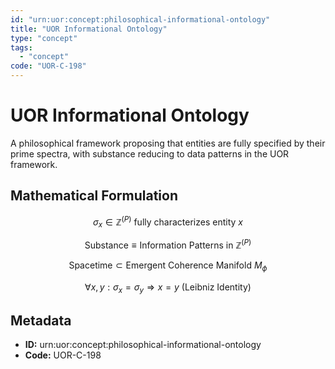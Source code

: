 ```yaml
---
id: "urn:uor:concept:philosophical-informational-ontology"
title: "UOR Informational Ontology"
type: "concept"
tags:
  - "concept"
code: "UOR-C-198"
---
```


# UOR Informational Ontology

A philosophical framework proposing that entities are fully specified by their prime spectra, with substance reducing to data patterns in the UOR framework.

## Mathematical Formulation

$$
\sigma_x \in \mathbb{Z}^{(P)} \text{ fully characterizes entity } x
$$

$$
\text{Substance} \equiv \text{Information Patterns in } \mathbb{Z}^{(P)}
$$

$$
\text{Spacetime} \subset \text{Emergent Coherence Manifold } M_\phi
$$

$$
\forall x, y: \sigma_x = \sigma_y \Rightarrow x = y \text{ (Leibniz Identity)}
$$

## Metadata

- **ID:** urn:uor:concept:philosophical-informational-ontology
- **Code:** UOR-C-198
